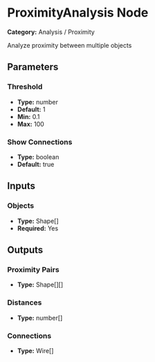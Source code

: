 
# ProximityAnalysis Node

**Category:** Analysis / Proximity

Analyze proximity between multiple objects

## Parameters


### Threshold
- **Type:** number
- **Default:** 1
- **Min:** 0.1
- **Max:** 100



### Show Connections
- **Type:** boolean
- **Default:** true





## Inputs


### Objects
- **Type:** Shape[]
- **Required:** Yes



## Outputs


### Proximity Pairs
- **Type:** Shape[][]



### Distances
- **Type:** number[]



### Connections
- **Type:** Wire[]




